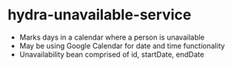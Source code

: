 # hydra-unavailable-service
* Marks days in a calendar where a person is unavailable
* May be using Google Calendar for date and time functionality
* Unavailability bean comprised of id, startDate, endDate